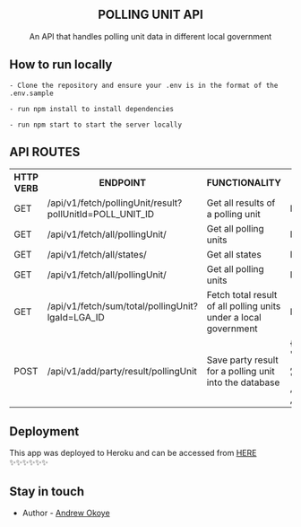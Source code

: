 <p align="center">
  <h2 align="center">POLLING UNIT API</h2>
</p>

  <p align="center">
    An API that handles polling unit data in different local government
  </p>
  
## How to run locally
```
- Clone the repository and ensure your .env is in the format of the .env.sample

- run npm install to install dependencies

- run npm start to start the server locally

```

## API ROUTES

<table>
  <tr>
    <th>HTTP VERB</th>
    <th>ENDPOINT</th>
    <th>FUNCTIONALITY</th>
    <th>PAYLOAD</th>
  </tr>
  <tr>
    <td>GET</td>
    <td>/api/v1/fetch/pollingUnit/result?pollUnitId=POLL_UNIT_ID</td>
    <td>Get all results of a polling unit</td>
    <td>N/A</td>
  </tr>

  <tr>
    <td>GET</td>
    <td>/api/v1/fetch/all/pollingUnit/</td>
    <td>Get all polling units</td>
    <td>N/A</td>
  </tr>

  <tr>
    <td>GET</td>
    <td>/api/v1/fetch/all/states/</td>
    <td>Get all states</td>
    <td>N/A</td>
  </tr>

  <tr>
    <td>GET</td>
    <td>/api/v1/fetch/all/pollingUnit/</td>
    <td>Get all polling units</td>
    <td>N/A</td>
  </tr>

  <tr>
    <td>GET</td>
    <td>/api/v1/fetch/sum/total/pollingUnit?lgaId=LGA_ID</td>
    <td>Fetch total result of all polling units under a local government</td>
    <td>N/A</td>
  </tr>

  <tr>
    <td>POST</td>
    <td>/api/v1/add/party/result/pollingUnit</td>
    <td>Save party result for a polling unit into the database</td>
    <td>
    {
      "pollingUnitId": <Number>,
      "partyAbbrev": <String>,
      "partyScore": <Number>,
      "user": <String>
    }
    </td>
  </tr>
</table>

## Deployment

This app was deployed to Heroku and can be accessed from <a href="https://okra2.herokuapp.com/v1/ping">HERE</a> ✨✨✨✨✨✨

## Stay in touch

- Author - [Andrew Okoye](https://www.linkedin.com/in/andrew-okoye-281261132/)
```
